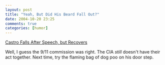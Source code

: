 ```yaml
---
layout: post  
title: "Yeah, But Did His Beard Fall Out?"  
date: 2004-10-20 23:25  
comments: true  
categories: [humor]
---
```


[Castro Falls After Speech, but Recovers][1]

Well, I guess the 9/11 commission was right. The CIA *still* doesn't have their act together. Next time, try the flaming bag of dog poo on his door step.

[1]: http://abcnews.go.com/International/wireStory?id=184158